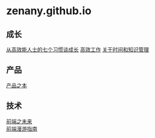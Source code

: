 zenany.github.io
================

## 成长
[从高效能人士的七个习惯谈成长](https://www.yuque.com/zenany/up/be_independent)
[高效工作](https://www.yuque.com/zenany/up/high_productivity_work)
[关于时间和知识管理](_posts/about_time_and_knowledge_management.md)  

## 产品
[产品之本](_posts/product_nature.md)  

## 技术
[前端之未来](_posts/the_future_frontend.md)  
[前端漫游指南](_posts/about_frontend.md)
